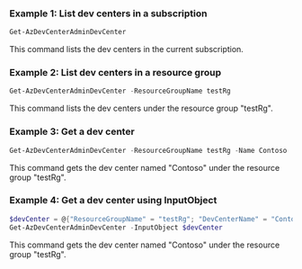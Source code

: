 ### Example 1: List dev centers in a subscription
```powershell
Get-AzDevCenterAdminDevCenter
```
This command lists the dev centers in the current subscription.

### Example 2: List dev centers in a resource group
```powershell
Get-AzDevCenterAdminDevCenter -ResourceGroupName testRg
```
This command lists the dev centers under the resource group "testRg".

### Example 3: Get a dev center
```powershell
Get-AzDevCenterAdminDevCenter -ResourceGroupName testRg -Name Contoso
```
This command gets the dev center named "Contoso" under the resource group "testRg". 

### Example 4: Get a dev center using InputObject
```powershell
$devCenter = @{"ResourceGroupName" = "testRg"; "DevCenterName" = "Contoso"; "SubscriptionId" = "0ac520ee-14c0-480f-b6c9-0a90c58ffff"}
Get-AzDevCenterAdminDevCenter -InputObject $devCenter
```
This command gets the dev center named "Contoso" under the resource group "testRg".
